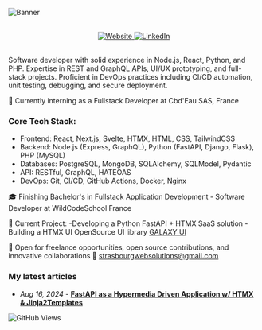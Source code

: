 ![Banner]([https://media.licdn.com/dms/image/v2/D4E16AQE1IHe4ZpVICg/profile-displaybackgroundimage-shrink_350_1400/profile-displaybackgroundimage-shrink_350_1400/0/1712786117865?e=1729728000&v=beta&t=LW16l2IRnP5a-hsshQEtfH4lxFt2PlAzeGLhMfDzqb4](https://github-production-user-asset-6210df.s3.amazonaws.com/117286481/363361724-5875c02e-a229-40cb-a843-e887e021fdf9.png?X-Amz-Algorithm=AWS4-HMAC-SHA256&X-Amz-Credential=AKIAVCODYLSA53PQK4ZA%2F20240830%2Fus-east-1%2Fs3%2Faws4_request&X-Amz-Date=20240830T231349Z&X-Amz-Expires=300&X-Amz-Signature=767e4699240ba1a2db98ba9ffcbdb5b7e61e6727e070c0daef59ef466cf5b83d&X-Amz-SignedHeaders=host&actor_id=117286481&key_id=0&repo_id=721368884))

<br>

<div align="center">
  <a href="https://strasbourgwebsolutions.fr" target="_blank">
    <img src="https://img.shields.io/badge/Website-strasbourgwebsolutions.fr-blue?style=for-the-badge&logo=google-chrome" alt="Website">
  </a>
  <a href="https://www.linkedin.com/in/ricardomartinhocruz/" target="_blank">
    <img src="https://img.shields.io/badge/LinkedIn-Connect-blue?style=for-the-badge&logo=linkedin" alt="LinkedIn">
  </a>
</div>

<br>

Software developer with solid experience in Node.js, React, Python, and PHP. Expertise in REST and GraphQL APIs, UI/UX prototyping, and full-stack projects. Proficient in DevOps practices including CI/CD automation, unit testing, debugging, and secure deployment.

🌱 Currently interning as a Fullstack Developer at Cbd'Eau SAS, France

### Core Tech Stack:
- Frontend: React, Next.js, Svelte, HTMX, HTML, CSS, TailwindCSS
- Backend: Node.js (Express, GraphQL), Python (FastAPI, Django, Flask), PHP (MySQL)
- Databases: PostgreSQL, MongoDB, SQLAlchemy, SQLModel, Pydantic
- API: RESTful, GraphQL, HATEOAS
- DevOps: Git, CI/CD, GitHub Actions, Docker, Nginx

🎓 Finishing Bachelor's in Fullstack Application Development - Software Developer at WildCodeSchool France

🔧 Current Project: 
-Developing a Python FastAPI + HTMX SaaS solution 
-Building a HTMX UI OpenSource UI library [GALAXY UI](https://ricardomrcruz.github.io/Galaxy_UI/)

🤝 Open for freelance opportunities, open source contributions, and innovative collaborations
📧 strasbourgwebsolutions@gmail.com

### My latest articles
- *Aug 16, 2024* - **[FastAPI as a Hypermedia Driven Application w/ HTMX & Jinja2Templates](https://medium.com/@strasbourgwebsolutions/fastapi-as-a-hypermedia-driven-application-w-htmx-jinja2templates-644c3bfa51d1)**


![GitHub Views](https://komarev.com/ghpvc/?username=ricardomrcruz)
